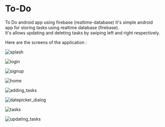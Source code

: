 # To-Do
To Do android app using firebase (realtime-database)
It's simple android app for storing tasks using realtime database (firebase).  
It's allows updating and deleting tasks by swiping left and right respectively.

Here are the screens of the application :



![splash](https://user-images.githubusercontent.com/60170680/119781327-8354e080-bee8-11eb-9231-bd589fe527ac.jpg)

![login](https://user-images.githubusercontent.com/60170680/119783084-7fc25900-beea-11eb-9bb2-1bb8bd931a44.jpg)

![signup](https://user-images.githubusercontent.com/60170680/119783160-95378300-beea-11eb-99b2-67425135b595.jpg)

![home](https://user-images.githubusercontent.com/60170680/119783238-aa141680-beea-11eb-84ae-02f66dff83b6.jpg)

![adding_tasks](https://user-images.githubusercontent.com/60170680/119783900-4e965880-beeb-11eb-9e99-6f74c26ad798.jpg)

![datepicker_dialog](https://user-images.githubusercontent.com/60170680/119783961-5e15a180-beeb-11eb-9152-05cb3142b1ae.jpg)

![tasks](https://user-images.githubusercontent.com/60170680/119784160-8e5d4000-beeb-11eb-870b-6d5fcd65ad3a.jpg)

![updating_tasks](https://user-images.githubusercontent.com/60170680/119784664-104d6900-beec-11eb-96b9-94936f3210a6.jpg)







